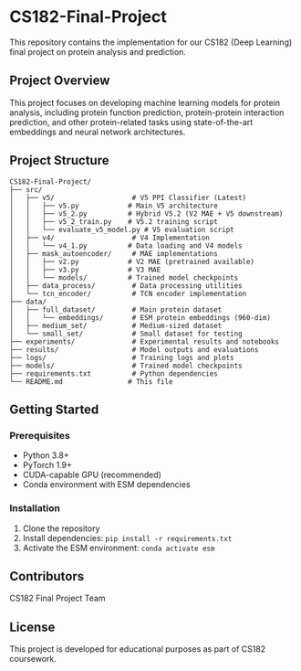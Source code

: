 # CS182-Final-Project

This repository contains the implementation for our CS182 (Deep Learning) final project on protein analysis and prediction.

## Project Overview

This project focuses on developing machine learning models for protein analysis, including protein function prediction, protein-protein interaction prediction, and other protein-related tasks using state-of-the-art embeddings and neural network architectures.

## Project Structure

```
CS182-Final-Project/
├── src/
│   ├── v5/                   # V5 PPI Classifier (Latest)
│   │   ├── v5.py            # Main V5 architecture
│   │   ├── v5_2.py          # Hybrid V5.2 (V2 MAE + V5 downstream)
│   │   ├── v5_2_train.py    # V5.2 training script
│   │   └── evaluate_v5_model.py # V5 evaluation script
│   ├── v4/                   # V4 Implementation
│   │   └── v4_1.py          # Data loading and V4 models
│   ├── mask_autoencoder/     # MAE implementations
│   │   ├── v2.py            # V2 MAE (pretrained available)
│   │   ├── v3.py            # V3 MAE
│   │   └── models/          # Trained model checkpoints
│   ├── data_process/         # Data processing utilities
│   └── tcn_encoder/          # TCN encoder implementation
├── data/
│   ├── full_dataset/         # Main protein dataset
│   │   └── embeddings/       # ESM protein embeddings (960-dim)
│   ├── medium_set/           # Medium-sized dataset
│   └── small_set/            # Small dataset for testing
├── experiments/              # Experimental results and notebooks
├── results/                  # Model outputs and evaluations
├── logs/                     # Training logs and plots
├── models/                   # Trained model checkpoints
├── requirements.txt          # Python dependencies
└── README.md                # This file
```

## Getting Started

### Prerequisites

- Python 3.8+
- PyTorch 1.9+
- CUDA-capable GPU (recommended)
- Conda environment with ESM dependencies

### Installation

1. Clone the repository
2. Install dependencies: `pip install -r requirements.txt`
3. Activate the ESM environment: `conda activate esm`

## Contributors

CS182 Final Project Team

## License

This project is developed for educational purposes as part of CS182 coursework.
